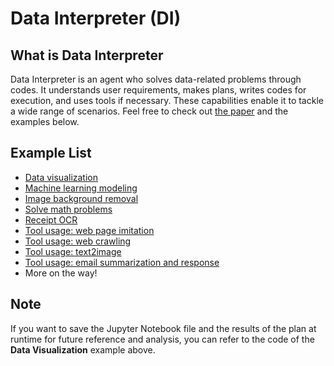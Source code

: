 # Data Interpreter (DI)

## What is Data Interpreter

Data Interpreter is an agent who solves data-related problems through codes. It understands user requirements, makes plans, writes codes for execution, and uses tools if necessary. These capabilities enable it to tackle a wide range of scenarios. Feel free to check out [the paper](https://arxiv.org/abs/2402.18679) and the examples below.

## Example List

- [Data visualization](./data_visualization.md)
- [Machine learning modeling](./machine_learning.md)
- [Image background removal](./image_removebg.md)
- [Solve math problems](./solve_mathematical_problems.md)
- [Receipt OCR](./ocr_receipt.md)
- [Tool usage: web page imitation](./imitate_webpage.md)
- [Tool usage: web crawling](./crawl_webpage.md)
- [Tool usage: text2image](./text2image.md)
- [Tool usage: email summarization and response](./email_summary.md)
- More on the way!

## Note

If you want to save the Jupyter Notebook file and the results of the plan at runtime for future reference and analysis, you can refer to the code of the **Data Visualization** example above.
